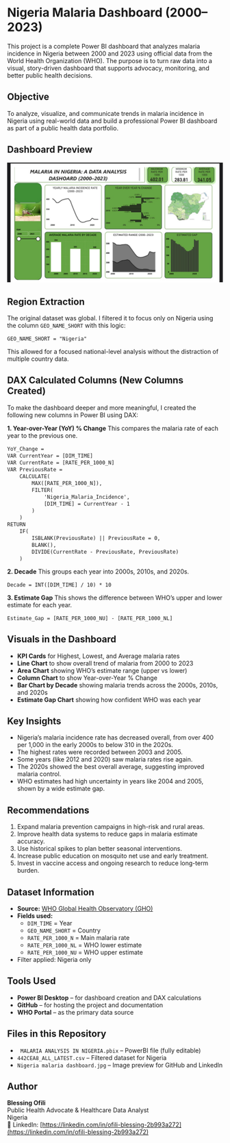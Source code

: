# Nigeria Malaria Dashboard (2000–2023)

This project is a complete Power BI dashboard that analyzes malaria incidence in Nigeria between 2000 and 2023 using official data from the World Health Organization (WHO). The purpose is to turn raw data into a visual, story-driven dashboard that supports advocacy, monitoring, and better public health decisions.

## Objective
To analyze, visualize, and communicate trends in malaria incidence in Nigeria using real-world data and build a professional Power BI dashboard as part of a public health data portfolio.

 ##  Dashboard Preview  
![Nigeria Malaria Analysis Dashboard](https://github.com/Bees-png/Nigeria-malaria-analysis/blob/main/Nigeria%20Malaria%20Dashboard.jpg) 

## Region Extraction
The original dataset was global. I filtered it to focus only on Nigeria using the column `GEO_NAME_SHORT` with this logic:
```
GEO_NAME_SHORT = "Nigeria"
```
This allowed for a focused national-level analysis without the distraction of multiple country data.

## DAX Calculated Columns (New Columns Created)
To make the dashboard deeper and more meaningful, I created the following new columns in Power BI using DAX:

**1. Year-over-Year (YoY) % Change**
This compares the malaria rate of each year to the previous one.

```powerbi
YoY_Change = 
VAR CurrentYear = [DIM_TIME]
VAR CurrentRate = [RATE_PER_1000_N]
VAR PreviousRate = 
    CALCULATE(
        MAX([RATE_PER_1000_N]),
        FILTER(
            'Nigeria_Malaria_Incidence',
            [DIM_TIME] = CurrentYear - 1
        )
    )
RETURN
    IF(
        ISBLANK(PreviousRate) || PreviousRate = 0,
        BLANK(),
        DIVIDE(CurrentRate - PreviousRate, PreviousRate)
    )
```

**2. Decade**
This groups each year into 2000s, 2010s, and 2020s.

```powerbi
Decade = INT([DIM_TIME] / 10) * 10
```

**3. Estimate Gap**
This shows the difference between WHO’s upper and lower estimate for each year.

```powerbi
Estimate_Gap = [RATE_PER_1000_NU] - [RATE_PER_1000_NL]
```

##  Visuals in the Dashboard
- **KPI Cards** for Highest, Lowest, and Average malaria rates
- **Line Chart** to show overall trend of malaria from 2000 to 2023
- **Area Chart** showing WHO’s estimate range (upper vs lower)
- **Column Chart** to show Year-over-Year % Change
- **Bar Chart by Decade** showing malaria trends across the 2000s, 2010s, and 2020s
- **Estimate Gap Chart** showing how confident WHO was each year

##  Key Insights
- Nigeria’s malaria incidence rate has decreased overall, from over 400 per 1,000 in the early 2000s to below 310 in the 2020s.
- The highest rates were recorded between 2003 and 2005.
- Some years (like 2012 and 2020) saw malaria rates rise again.
- The 2020s showed the best overall average, suggesting improved malaria control.
- WHO estimates had high uncertainty in years like 2004 and 2005, shown by a wide estimate gap.

## Recommendations
1. Expand malaria prevention campaigns in high-risk and rural areas.
2. Improve health data systems to reduce gaps in malaria estimate accuracy.
3. Use historical spikes to plan better seasonal interventions.
4. Increase public education on mosquito net use and early treatment.
5. Invest in vaccine access and ongoing research to reduce long-term burden. 


##  Dataset Information
- **Source:** [WHO Global Health Observatory (GHO)](https://www.who.int/data/gho)
- **Fields used:** 
  - `DIM_TIME` = Year
  - `GEO_NAME_SHORT` = Country
  - `RATE_PER_1000_N` = Main malaria rate
  - `RATE_PER_1000_NL` = WHO lower estimate
  - `RATE_PER_1000_NU` = WHO upper estimate
- Filter applied: Nigeria only

## Tools Used
- **Power BI Desktop** – for dashboard creation and DAX calculations
- **GitHub** – for hosting the project and documentation
- **WHO Portal** – as the primary data source

##  Files in this Repository
- ` MALARIA ANALYSIS IN NIGERIA.pbix` – PowerBI file (fully editable)
- `442CEA8_ALL_LATEST.csv` – Filtered dataset for Nigeria
- `Nigeria malaria dashboard.jpg` – Image preview for GitHub and LinkedIn

## Author
**Blessing Ofili**  
Public Health Advocate & Healthcare Data Analyst  
Nigeria  
🔗 LinkedIn: [https://linkedin.com/in/ofili-blessing-2b993a272](https://linkedin.com/in/ofili-blessing-2b993a272)

